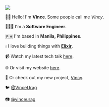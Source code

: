 ![](http://i.picasion.com/gl/90/d3Vz.gif)

👋🏼 Hello! I'm **Vince**. Some people call me _Vincy_.

👨🏽‍💻 I'm a **Software Engineer**.

🇵🇭 I'm based in **Manila, Philippines**.

💧 I love building things with [**Elixir**](https://elixir-lang.org/).

📹 Watch my latest tech talk [here](https://vin.cy/CBLAms2019).

🌐 Or visit my website [here](https://vin.cy/me).

🔗 Or check out my new project, [Vincy](https://vin.cy/me).



🐦 [@VinceUrag](https://vin.cy/twitter)

📷 [@vinceurag](https://vin.cy/ig)
